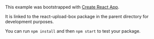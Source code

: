 This example was bootstrapped with [Create React App](https://github.com/facebook/create-react-app).

It is linked to the react-upload-box package in the parent directory for development purposes.

You can run `npm install` and then `npm start` to test your package.
